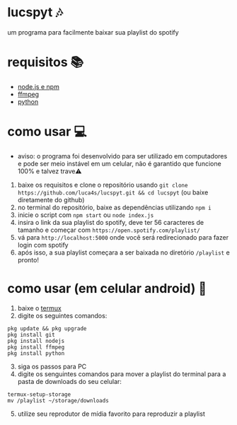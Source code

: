 # lucspyt 🎶
um programa para facilmente baixar sua playlist do spotify
# requisitos 📚
- [node.js e npm](https://nodejs.org/)
- [ffmpeg](https://ffmpeg.org/)
- [python](https://www.python.org/)
# como usar 💻
- aviso: o programa foi desenvolvido para ser utilizado em computadores e pode ser meio instável em um celular, não é garantido que funcione 100% e talvez trave⚠️
1. baixe os requisitos e clone o repositório usando ```git clone https://github.com/luca4s/lucspyt.git && cd lucspyt``` (ou baixe diretamente do github)
2. no terminal do repositório, baixe as dependências utilizando `npm i`
3. inicie o script com `npm start` ou `node index.js`
4. insira o link da sua playlist do spotify, deve ter 56 caracteres de tamanho e começar com `https://open.spotify.com/playlist/`
5. vá para `http://localhost:5000` onde você será redirecionado para fazer login com spotify
6. após isso, a sua playlist começara a ser baixada no diretório `/playlist` e pronto!
# como usar (em celular android) 📱
1. baixe o [termux](https://github.com/termux/termux-app/releases/latest)
2. digite os seguintes comandos:
```
pkg update && pkg upgrade
pkg install git
pkg install nodejs
pkg install ffmpeg
pkg install python
```
3. siga os passos para PC
4. digite os senguintes comandos para mover a playlist do terminal para a pasta de downloads do seu celular:
```
termux-setup-storage
mv /playlist ~/storage/downloads
```
5. utilize seu reprodutor de mídia favorito para reproduzir a playlist

